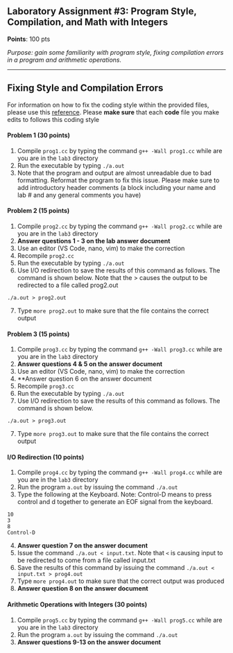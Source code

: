 ## Laboratory Assignment #3: Program Style, Compilation, and Math with Integers  

**Points**: 100 pts

*Purpose: gain some familiarity with program style, fixing compilation errors in a program and arithmetic operations.*

---
## Fixing Style and Compilation Errors

For information on how to fix the coding style within the provided files, please use this [reference](https://github.com/chelberg/cs2400/blob/master/docs/coding-style.md). Please **make sure** that each **code** file you make edits to follows this coding style
#### Problem 1 (30 points)
1. Compile `prog1.cc` by typing the command `g++ -Wall prog1.cc` while are you are in the `lab3` directory
2. Run the executable by typing `./a.out`
3. Note that the program and output are almost unreadable due to bad formatting. Reformat the program to fix this issue. Please make sure to add introductory header comments (a block including your name and lab # and any general comments you have)
#### Problem 2 (15 points)
1. Compile `prog2.cc` by typing the command `g++ -Wall prog2.cc` while are you are in the `lab3` directory
2. **Answer questions 1 - 3 on the lab answer document**
3. Use an editor (VS Code, nano, vim) to make the correction
4. Recompile `prog2.cc`
5. Run the executable by typing `./a.out`
6. Use I/O redirection to save the results of this command as follows. The command is shown below. Note that the > causes the output to be redirected to a file called prog2.out
```
./a.out > prog2.out
```
7. Type `more prog2.out` to make sure that the file contains the correct output

#### Problem 3 (15 points)
1. Compile `prog3.cc` by typing the command `g++ -Wall prog3.cc` while are you are in the `lab3` directory
2. **Answer questions 4 & 5 on the answer document**
3. Use an editor (VS Code, nano, vim) to make the correction
4. **Answer question 6 on the answer document
5. Recompile `prog3.cc`
6. Run the executable by typing `./a.out`
7. Use I/O redirection to save the results of this command as follows. The command is shown below. 
```
./a.out > prog3.out
```
7. Type `more prog3.out` to make sure that the file contains the correct output

#### I/O Redirection (10 points)
1. Compile `prog4.cc` by typing the command `g++ -Wall prog4.cc` while are you are in the `lab3` directory
2. Run the program `a.out` by issuing the command `./a.out`
3. Type the following at the Keyboard. Note: Control-D means to press control and d together to generate an EOF signal from the keyboard.
```
10
3
8
Control-D
```
4. **Answer question 7 on the answer document**
5. Issue the command `./a.out < input.txt`. Note that `<` is causing input to be redirected to come from a file called input.txt
6. Save the results of this command by issuing the command 
   `./a.out < input.txt > prog4.out`
7. Type `more prog4.out` to make sure that the correct output was produced
8. **Answer question 8 on the answer document**
#### Arithmetic Operations with Integers (30 points)
1. Compile `prog5.cc` by typing the command `g++ -Wall prog5.cc` while are you are in the `lab3` directory
2. Run the program `a.out` by issuing the command `./a.out`
3. **Answer questions 9-13 on the answer document**
